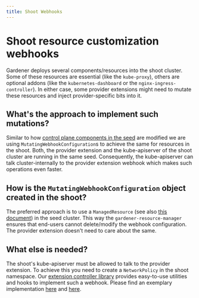 ```yaml
---
title: Shoot Webhooks
---
```

# Shoot resource customization webhooks

Gardener deploys several components/resources into the shoot cluster.
Some of these resources are essential (like the `kube-proxy`), others are optional addons (like the `kubernetes-dashboard` or the `nginx-ingress-controller`).
In either case, some provider extensions might need to mutate these resources and inject provider-specific bits into it.

## What's the approach to implement such mutations?

Similar to how [control plane components in the seed](/extensions/controlplane-webhooks) are modified we are using `MutatingWebhookConfiguration`s to achieve the same for resources in the shoot.
Both, the provider extension and the kube-apiserver of the shoot cluster are running in the same seed.
Consequently, the kube-apiserver can talk cluster-internally to the provider extension webhook which makes such operations even faster.

## How is the `MutatingWebhookConfiguration` object created in the shoot?

The preferred approach is to use a `ManagedResource` (see also [this document](/extensions/managedresources)) in the seed cluster.
This way the `gardener-resource-manager` ensures that end-users cannot delete/modify the webhook configuration.
The provider extension doesn't need to care about the same.

## What else is needed?

The shoot's kube-apiserver must be allowed to talk to the provider extension.
To achieve this you need to create a `NetworkPolicy` in the shoot namespace.
Our [extension controller library](https://github.com/gardener/gardener/blob/master/extensions) provides easy-to-use utilities and hooks to implement such a webhook.
Please find an exemplary implementation [here](https://github.com/gardener/gardener-extension-provider-aws/tree/master/pkg/webhook/shoot) and [here](https://github.com/gardener/gardener-extension-provider-aws/blob/566fe4dd588c93821bc9d22c452203867457c930/cmd/gardener-extension-provider-aws/app/app.go#L170-L174).
